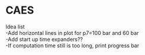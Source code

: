 # CAES 

Idea list <br>
-Add horizontal lines in plot for p7=100 bar and 60 bar <br>
-Add start up time expanders?? <br>
-If computation time still is too long, print progress bar <br>
